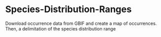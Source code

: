 # Species-Distribution-Ranges
Download occurrence data from GBIF and create a map of occurrences. Then, a delimitation of the species distribution range
